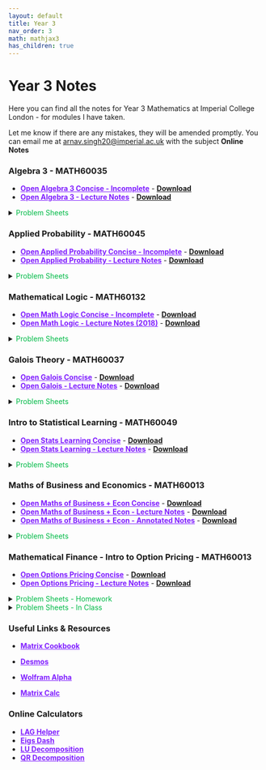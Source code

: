 ```yaml
---
layout: default
title: Year 3
nav_order: 3
math: mathjax3
has_children: true
---
```


# Year 3 Notes

Here you can find all the notes for Year 3 Mathematics at Imperial College London - for modules I have taken.

Let me know if there are any mistakes, they will be amended promptly. You can email me at <arnav.singh20@imperial.ac.uk> with the subject **Online Notes**

### Algebra 3 - MATH60035

- <a href="/notes/pdfs/year3/LecNotes/ALG3-Concise.pdf" target="_blank" style="color:#801fff;">**Open Algebra 3 Concise - Incomplete**</a> - <a href="/notes/pdfs/year3/LecNotes/ALG3-Concise.pdf" download>**Download**</a>
- <a href="/notes/pdfs/year3/LecNotes/ALG3-LecNotes.pdf" target="_blank" style="color:#801fff;">**Open Algebra 3 - Lecture Notes**</a> - <a href="/notes/pdfs/year3/LecNotes/ALG3-LecNotes.pdf" download>**Download**</a>

<details closed markdown="block">
  <summary>
    <span style="color: #00ba47;">Problem Sheets </span>
  </summary>
  
  - <a href="/notes/pdfs/year3/probSheets/alg3/ALG3-PS1.pdf" target="_blank" style="color:#00ba47;">**Problem Sheet 1**</a> - <a href="/notes/pdfs/year3/probSheets/alg3/ALG3-PS1-Sol.pdf"  target="_blank">**Solutions**</a>
  
  - <a href="/notes/pdfs/year3/probSheets/alg3/ALG3-PS2.pdf" target="_blank" style="color:#00ba47;">**Problem Sheet 2**</a> - <a href="/notes/pdfs/year3/probSheets/alg3/ALG3-PS2-Sol.pdf"  target="_blank">**Solutions**</a>

  - <a href="/notes/pdfs/year3/probSheets/alg3/ALG3-PS3.pdf" target="_blank" style="color:#00ba47;">**Problem Sheet 3**</a> - <a href="/notes/pdfs/year3/probSheets/alg3/ALG3-PS3-Sol.pdf"  target="_blank">**Solutions**</a>
  
  - <a href="/notes/pdfs/year3/probSheets/alg3/ALG3-PS4.pdf" target="_blank" style="color:#00ba47;">**Problem Sheet 4**</a> - <a href="/notes/pdfs/year3/probSheets/alg3/ALG3-PS4-Sol.pdf"  target="_blank">**Solutions**</a>

  
  
  
</details>

### Applied Probability - MATH60045

- <a href="/notes/pdfs/year3/LecNotes/AP-Concise.pdf" target="_blank" style="color:#801fff;">**Open Applied Probability Concise - Incomplete**</a> - <a href="/notes/pdfs/year3/LecNotes/AP-Concise.pdf" download>**Download**</a>
- <a href="/notes/pdfs/year3/LecNotes/AP-LecNotes.pdf" target="_blank" style="color:#801fff;">**Open Applied Probability - Lecture Notes**</a> - <a href="/notes/pdfs/year3/LecNotes/AP-LecNotes.pdf" download>**Download**</a>

<details closed markdown="block">
  <summary>
    <span style="color: #00ba47;">Problem Sheets </span>
  </summary>
  
  - <a href="/notes/pdfs/year3/probSheets/ap/AP-PS.pdf" target="_blank" style="color:#00ba47;">**All 5 Problem Sheets**</a>

  - <a href="/notes/pdfs/year3/probSheets/ap/AP-PS1-Sol.pdf"  target="_blank">**PS1 - Solutions**</a>

  - <a href="/notes/pdfs/year3/probSheets/ap/AP-PS2-Sol.pdf"  target="_blank">**PS2 - Solutions**</a>

  - <a href="/notes/pdfs/year3/probSheets/ap/AP-PS3-Sol.pdf"  target="_blank">**PS3 - Solutions**</a>

  - <a href="/notes/pdfs/year3/probSheets/ap/AP-PS4-Sol.pdf"  target="_blank">**PS4 - Solutions**</a>

  - <a href="/notes/pdfs/year3/probSheets/ap/AP-PS5-Sol.pdf"  target="_blank">**PS5 - Solutions**</a>
  
</details>

### Mathematical Logic - MATH60132

- <a href="/notes/pdfs/year3/LecNotes/ML-Concise.pdf" target="_blank" style="color:#801fff;">**Open Math Logic Concise - Incomplete**</a> - <a href="/notes/pdfs/year3/LecNotes/ML-Concise.pdf" download>**Download**</a>
- <a href="/notes/pdfs/year3/LecNotes/ML-LecNotes.pdf" target="_blank" style="color:#801fff;">**Open Math Logic - Lecture Notes (2018)**</a> - <a href="/notes/pdfs/year3/LecNotes/ML-LecNotes.pdf" download>**Download**</a>

<details closed markdown="block">
  <summary>
    <span style="color: #00ba47;">Problem Sheets </span>
  </summary>
  
  - <a href="/notes/pdfs/year3/probSheets/ml/ML-PS1.pdf" target="_blank" style="color:#00ba47;">**Problem Sheet 1**</a> - <a href="/notes/pdfs/year3/probSheets/ml/ML-PS1-Sol.pdf" target="_blank">**Solutions**</a>

  - <a href="/notes/pdfs/year3/probSheets/ml/ML-PS2.pdf" target="_blank" style="color:#00ba47;">**Problem Sheet 2**</a> - <a href="/notes/pdfs/year3/probSheets/ml/ML-PS2-Sol.pdf" target="_blank">**Solutions**</a>

  - <a href="/notes/pdfs/year3/probSheets/ml/ML-PS3.pdf" target="_blank" style="color:#00ba47;">**Problem Sheet 3**</a> - <a href="/notes/pdfs/year3/probSheets/ml/ML-PS3-Sol.pdf" target="_blank">**Solutions**</a>

  - <a href="/notes/pdfs/year3/probSheets/ml/ML-PS4.pdf" target="_blank" style="color:#00ba47;">**Problem Sheet 4**</a> - <a href="/notes/pdfs/year3/probSheets/ml/ML-PS4-Sol.pdf" target="_blank">**Solutions**</a>

  - <a href="/notes/pdfs/year3/probSheets/ml/ML-PS5.pdf" target="_blank" style="color:#00ba47;">**Problem Sheet 5**</a> - <a href="/notes/pdfs/year3/probSheets/ml/ML-PS5-Sol.pdf" target="_blank">**Solutions**</a>

  - <a href="/notes/pdfs/year3/probSheets/ml/ML-PS6.pdf" target="_blank" style="color:#00ba47;">**Problem Sheet 6**</a> - <a href="/notes/pdfs/year3/probSheets/ml/ML-PS6-Sol.pdf" target="_blank">**Solutions**</a>

  - <a href="/notes/pdfs/year3/probSheets/ml/ML-PS7.pdf" target="_blank" style="color:#00ba47;">**Problem Sheet 7**</a> - <a href="/notes/pdfs/year3/probSheets/ml/ML-PS7-Sol.pdf" target="_blank">**Solutions**</a>
  
</details>

### Galois Theory - MATH60037

- <a href="/notes/pdfs/year3/LecNotes/G-Concise.pdf" target="_blank" style="color:#801fff;">**Open Galois Concise**</a> - <a href="/notes/pdfs/year3/LecNotes/G-Concise.pdf" download>**Download**</a>
- <a href="/notes/pdfs/year3/LecNotes/G-LecNotes.pdf" target="_blank" style="color:#801fff;">**Open Galois - Lecture Notes**</a> - <a href="/notes/pdfs/year3/LecNotes/G-LecNotes.pdf" download>**Download**</a>

<details closed markdown="block">
  <summary>
    <span style="color: #00ba47;">Problem Sheets </span>
  </summary>
  
  - <a href="/notes/pdfs/year3/probSheets/g/G-PS1.pdf" target="_blank" style="color:#00ba47;">**Problem Sheet 1**</a> - <a href="/notes/pdfs/year3/probSheets/g/G-PS1-Sol.pdf" target="_blank">**Solutions**</a>

  - <a href="/notes/pdfs/year3/probSheets/g/G-PS2.pdf" target="_blank" style="color:#00ba47;">**Problem Sheet 2**</a> - <a href="/notes/pdfs/year3/probSheets/g/G-PS2-Sol.pdf" target="_blank">**Solutions**</a>

  - <a href="/notes/pdfs/year3/probSheets/g/G-PS3.pdf" target="_blank" style="color:#00ba47;">**Problem Sheet 3**</a> - <a href="/notes/pdfs/year3/probSheets/g/G-PS3-Sol.pdf" target="_blank">**Solutions**</a>

  - <a href="/notes/pdfs/year3/probSheets/g/G-PS4.pdf" target="_blank" style="color:#00ba47;">**Problem Sheet 4**</a> - <a href="/notes/pdfs/year3/probSheets/g/G-PS4-Sol.pdf" target="_blank">**Solutions**</a>

  - <a href="/notes/pdfs/year3/probSheets/g/G-PS5.pdf" target="_blank" style="color:#00ba47;">**Problem Sheet 5**</a> - <a href="/notes/pdfs/year3/probSheets/g/G-PS5-Sol.pdf" target="_blank">**Solutions**</a>

  - <a href="/notes/pdfs/year3/probSheets/g/G-PS6.pdf" target="_blank" style="color:#00ba47;">**Problem Sheet 6**</a> - <a href="/notes/pdfs/year3/probSheets/g/G-PS6-Sol.pdf" target="_blank">**Solutions**</a>

  - <a href="/notes/pdfs/year3/probSheets/g/G-PS7.pdf" target="_blank" style="color:#00ba47;">**Problem Sheet 7**</a> - <a href="/notes/pdfs/year3/probSheets/g/G-PS7-Sol.pdf" target="_blank">**Solutions**</a>

  - <a href="/notes/pdfs/year3/probSheets/g/G-PS8.pdf" target="_blank" style="color:#00ba47;">**Problem Sheet 8**</a> - <a href="/notes/pdfs/year3/probSheets/g/G-PS8-Sol.pdf" target="_blank">**Solutions**</a>

  - <a href="/notes/pdfs/year3/probSheets/g/G-PS9.pdf" target="_blank" style="color:#00ba47;">**Problem Sheet 9**</a> - <a href="/notes/pdfs/year3/probSheets/g/G-PS9-Sol.pdf" target="_blank">**Solutions**</a>

  - <a href="/notes/pdfs/year3/probSheets/g/G-PS10.pdf" target="_blank" style="color:#00ba47;">**Problem Sheet 10**</a> - <a href="/notes/pdfs/year3/probSheets/g/G-PS10-Sol.pdf" target="_blank">**Solutions**</a>
  
</details>

### Intro to Statistical Learning - MATH60049

- <a href="/notes/pdfs/year3/LecNotes/SL-Concise.pdf" target="_blank" style="color:#801fff;">**Open Stats Learning Concise**</a> - <a href="/notes/pdfs/year3/LecNotes/SL-Concise.pdf" download>**Download**</a>
- <a href="/notes/pdfs/year3/LecNotes/SL-LecNotes.pdf" target="_blank" style="color:#801fff;">**Open Stats Learning - Lecture Notes**</a> - <a href="/notes/pdfs/year3/LecNotes/SL-LecNotes.pdf" download>**Download**</a>

<details closed markdown="block">
  <summary>
    <span style="color: #00ba47;">Problem Sheets </span>
  </summary>
  
  - <a href="/notes/pdfs/year3/probSheets/sl/SL-PS1.pdf" target="_blank" style="color:#00ba47;">**Problem Sheet 1**</a> - <a href="/notes/pdfs/year3/probSheets/sl/SL-PS1-Sol.pdf" target="_blank">**Solutions**</a>

  - <a href="/notes/pdfs/year3/probSheets/sl/SL-PS2.pdf" target="_blank" style="color:#00ba47;">**Problem Sheet 2**</a> - <a href="/notes/pdfs/year3/probSheets/sl/SL-PS2-Sol.pdf" target="_blank">**Solutions**</a>

  - <a href="/notes/pdfs/year3/probSheets/sl/SL-PS3.pdf" target="_blank" style="color:#00ba47;">**Problem Sheet 3**</a> - <a href="/notes/pdfs/year3/probSheets/sl/SL-PS3-Sol.pdf" target="_blank">**Solutions**</a>

  - <a href="/notes/pdfs/year3/probSheets/sl/SL-PS4.pdf" target="_blank" style="color:#00ba47;">**Problem Sheet 4**</a> - <a href="/notes/pdfs/year3/probSheets/sl/SL-PS4-Sol.pdf" target="_blank">**Solutions**</a>

  - <a href="/notes/pdfs/year3/probSheets/sl/SL-PS5.pdf" target="_blank" style="color:#00ba47;">**Problem Sheet 5**</a> - <a href="/notes/pdfs/year3/probSheets/sl/SL-PS5-Sol.pdf" target="_blank">**Solutions**</a>

</details>

### Maths of Business and Economics - MATH60013

- <a href="/notes/pdfs/year3/LecNotes/MBE-Concise.pdf" target="_blank" style="color:#801fff;">**Open Maths of Business + Econ Concise**</a> - <a href="/notes/pdfs/year3/LecNotes/MBE-Concise.pdf" download>**Download**</a>
- <a href="/notes/pdfs/year3/LecNotes/MBE-LecNotes.pdf" target="_blank" style="color:#801fff;">**Open Maths of Business + Econ - Lecture Notes**</a> - <a href="/notes/pdfs/year3/LecNotes/MBE-LecNotes.pdf" download>**Download**</a>
- <a href="/notes/pdfs/year3/LecNotes/MBE-Annotated.pdf" target="_blank" style="color:#801fff;">**Open Maths of Business + Econ - Annotated Notes**</a> - <a href="/notes/pdfs/year3/LecNotes/MBE-Annotated.pdf" download>**Download**</a>

<details closed markdown="block">
  <summary>
    <span style="color: #00ba47;">Problem Sheets </span>
  </summary>
  
  - <a href="/notes/pdfs/year3/probSheets/mbe/MBE-PS1.pdf" target="_blank" style="color:#00ba47;">**Problem Sheet 1**</a> - <a href="/notes/pdfs/year3/probSheets/mbe/MBE-PS1-Sol.pdf" target="_blank">**Solutions**</a>

  - <a href="/notes/pdfs/year3/probSheets/mbe/MBE-PS2.pdf" target="_blank" style="color:#00ba47;">**Problem Sheet 2**</a> - <a href="/notes/pdfs/year3/probSheets/mbe/MBE-PS2-Sol.pdf" target="_blank">**Solutions**</a>

  - <a href="/notes/pdfs/year3/probSheets/mbe/MBE-PS3.pdf" target="_blank" style="color:#00ba47;">**Problem Sheet 3**</a> - <a href="/notes/pdfs/year3/probSheets/mbe/MBE-PS3-Sol.pdf" target="_blank">**Solutions**</a>

  - <a href="/notes/pdfs/year3/probSheets/mbe/MBE-PS4.pdf" target="_blank" style="color:#00ba47;">**Problem Sheet 4**</a> - <a href="/notes/pdfs/year3/probSheets/mbe/MBE-PS4-Sol.pdf" target="_blank">**Solutions**</a>

  - <a href="/notes/pdfs/year3/probSheets/mbe/MBE-PS5.pdf" target="_blank" style="color:#00ba47;">**Problem Sheet 5**</a> - <a href="/notes/pdfs/year3/probSheets/mbe/MBE-PS5-Sol.pdf" target="_blank">**Solutions**</a>

</details>

### Mathematical Finance - Intro to Option Pricing - MATH60013

- <a href="/notes/pdfs/year3/LecNotes/MF-Concise.pdf" target="_blank" style="color:#801fff;">**Open Options Pricing Concise**</a> - <a href="/notes/pdfs/year3/LecNotes/MF-Concise.pdf" download>**Download**</a>
- <a href="/notes/pdfs/year3/LecNotes/MF-LecNotes.pdf" target="_blank" style="color:#801fff;">**Open Options Pricing - Lecture Notes**</a> - <a href="/notes/pdfs/year3/LecNotes/MF-LecNotes.pdf" download>**Download**</a>

<details closed markdown="block">
  <summary>
    <span style="color: #00ba47;">Problem Sheets - Homework </span>
  </summary>

  - <a href="/notes/pdfs/year3/probSheets/mf/MF-PS3.pdf" target="_blank" style="color:#00ba47;">**Problem Sheet 3**</a> - <a href="/notes/pdfs/year3/probSheets/mf/MF-PS3-Sol.pdf" target="_blank">**Solutions**</a>

  - <a href="/notes/pdfs/year3/probSheets/mf/MF-PS4.pdf" target="_blank" style="color:#00ba47;">**Problem Sheet 4**</a> - <a href="/notes/pdfs/year3/probSheets/mf/MF-PS4-Sol.pdf" target="_blank">**Solutions**</a>

  - <a href="/notes/pdfs/year3/probSheets/mf/MF-PS5.pdf" target="_blank" style="color:#00ba47;">**Problem Sheet 5**</a> - <a href="/notes/pdfs/year3/probSheets/mf/MF-PS5-Sol.pdf" target="_blank">**Solutions**</a>

  - <a href="/notes/pdfs/year3/probSheets/mf/MF-PS6.pdf" target="_blank" style="color:#00ba47;">**Problem Sheet 6**</a> - <a href="/notes/pdfs/year3/probSheets/mf/MF-PS6-Sol.pdf" target="_blank">**Solutions**</a>

  - <a href="/notes/pdfs/year3/probSheets/mf/MF-PS8.pdf" target="_blank" style="color:#00ba47;">**Problem Sheet 8**</a> - <a href="/notes/pdfs/year3/probSheets/mf/MF-PS8-Sol.pdf" target="_blank">**Solutions**</a>

  - <a href="/notes/pdfs/year3/probSheets/mf/MF-PS9.pdf" target="_blank" style="color:#00ba47;">**Problem Sheet 9**</a> - <a href="/notes/pdfs/year3/probSheets/mf/MF-PS9-Sol.pdf" target="_blank">**Solutions**</a>

  - <a href="/notes/pdfs/year3/probSheets/mf/MF-PS10.pdf" target="_blank" style="color:#00ba47;">**Problem Sheet 10**</a> - <a href="/notes/pdfs/year3/probSheets/mf/MF-PS10-Sol.pdf" target="_blank">**Solutions**</a>

  - <a href="/notes/pdfs/year3/probSheets/mf/MF-PS11.pdf" target="_blank" style="color:#00ba47;">**Problem Sheet 11**</a> - <a href="/notes/pdfs/year3/probSheets/mf/MF-PS11-Sol.pdf" target="_blank">**Solutions**</a>

</details>

<details closed markdown="block">
  <summary>
    <span style="color: #00ba47;">Problem Sheets - In Class </span>
  </summary>

  - <a href="/notes/pdfs/year3/probSheets/mf/MF-IC2.pdf" target="_blank" style="color:#00ba47;">**Problem Sheet 2**</a> - <a href="/notes/pdfs/year3/probSheets/mf/MF-IC2-Sol.pdf" target="_blank">**Solutions**</a>

  - <a href="/notes/pdfs/year3/probSheets/mf/MF-IC3.pdf" target="_blank" style="color:#00ba47;">**Problem Sheet 3**</a> - <a href="/notes/pdfs/year3/probSheets/mf/MF-IC3-Sol.pdf" target="_blank">**Solutions**</a>

  - <a href="/notes/pdfs/year3/probSheets/mf/MF-IC4.pdf" target="_blank" style="color:#00ba47;">**Problem Sheet 4**</a> - <a href="/notes/pdfs/year3/probSheets/mf/MF-IC4-Sol.pdf" target="_blank">**Solutions**</a>

  - <a href="/notes/pdfs/year3/probSheets/mf/MF-IC5.pdf" target="_blank" style="color:#00ba47;">**Problem Sheet 5**</a> - <a href="/notes/pdfs/year3/probSheets/mf/MF-IC5-Sol.pdf" target="_blank">**Solutions**</a>

  - <a href="/notes/pdfs/year3/probSheets/mf/MF-IC6.pdf" target="_blank" style="color:#00ba47;">**Problem Sheet 6**</a> - <a href="/notes/pdfs/year3/probSheets/mf/MF-IC6-Sol.pdf" target="_blank">**Solutions**</a>

  - <a href="/notes/pdfs/year3/probSheets/mf/MF-IC7.pdf" target="_blank" style="color:#00ba47;">**Problem Sheet 7**</a> - <a href="/notes/pdfs/year3/probSheets/mf/MF-IC7-Sol.pdf" target="_blank">**Solutions**</a>

  - <a href="/notes/pdfs/year3/probSheets/mf/MF-IC8.pdf" target="_blank" style="color:#00ba47;">**Problem Sheet 8**</a> - <a href="/notes/pdfs/year3/probSheets/mf/MF-IC8-Sol.pdf" target="_blank">**Solutions**</a>

  - <a href="/notes/pdfs/year3/probSheets/mf/MF-IC9.pdf" target="_blank" style="color:#00ba47;">**Problem Sheet 9**</a> - <a href="/notes/pdfs/year3/probSheets/mf/MF-IC9-Sol.pdf" target="_blank">**Solutions**</a>

  - <a href="/notes/pdfs/year3/probSheets/mf/MF-IC10.pdf" target="_blank" style="color:#00ba47;">**Problem Sheet 10**</a> - <a href="/notes/pdfs/year3/probSheets/mf/MF-IC10-Sol.pdf" target="_blank">**Solutions**</a>

</details>

### Useful Links & Resources

- <a href="https://www.math.uwaterloo.ca/~hwolkowi/matrixcookbook.pdf" target="_blank" style="color:#801fff;">**Matrix Cookbook**</a>

- <a href="https://www.desmos.com" target="_blank" style="color:#801fff;">**Desmos**</a>

- <a href="https://www.wolframalpha.com" target="_blank" style="color:#801fff;">**Wolfram Alpha**</a>

- <a href="https://matrixcalc.org/en/" target="_blank" style="color:#801fff;">**Matrix Calc**</a>


### Online Calculators

- <a href="https://github.com/isaacjeffersonlee/lag-helper" target="_blank" style="color:#801fff;">**LAG Helper**</a>
- <a href="https://eigs.herokuapp.com" target="_blank" style="color:#801fff;">**Eigs Dash**</a>
- <a href="https://www.emathhelp.net/en/calculators/linear-algebra/lu-decomposition-calculator/" target="_blank" style="color:#801fff;">**LU Decomposition**</a>
- <a href="https://www.emathhelp.net/en/calculators/linear-algebra/qr-factorization-calculator/" target="_blank" style="color:#801fff;">**QR Decomposition**</a>
